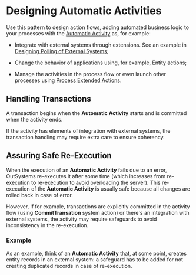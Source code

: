 # Designing Automatic Activities

Use this pattern to design action flows, adding automated business logic to your processes with the [Automatic Activity](<../../../ref/lang/auto/Class.Automatic Activity.final.md>) as, for example:

  * Integrate with external systems through extensions. See an example in [Designing Polling of External Systems](poll-external-systems.md);

  * Change the behavior of applications using, for example, Entity actions;
  
  * Manage the activities in the process flow or even launch other processes using [Process Extended Actions](../actions-extended/intro.md).

## Handling Transactions

A transaction begins when the **Automatic Activity** starts and is committed when the activity ends.

If the activity has elements of integration with external systems, the transaction handling may require extra care to ensure coherency.

## Assuring Safe Re-Execution

When the execution of an **Automatic Activity** fails due to an error, OutSystems re-executes it after some time (which increases from re-execution to re-execution to avoid overloading the server). This re-execution of the **Automatic Activity** is usually safe because all changes are rolled back in case of error.

However, if for example, transactions are explicitly committed in the activity flow (using **CommitTransation** system action) or there's an integration with external systems, the activity may require safeguards to avoid inconsistency in the re-execution.

### Example

As an example, think of an **Automatic Activity** that, at some point, creates entity records in an external system: a safeguard has to be added for not creating duplicated records in case of re-execution.
